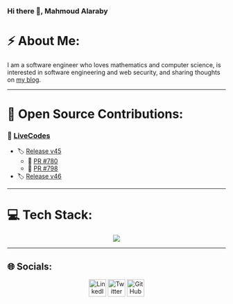 ### Hi there 👋, Mahmoud Alaraby

# ⚡ About Me:

I am a software engineer who loves mathematics and computer science, is interested in software engineering and web security, and sharing thoughts on [my blog](https://seth0x41.github.io/).

---

# 🧩 Open Source Contributions:
### 🚀 [LiveCodes](https://github.com/live-codes/livecodes)
- 🏷️ [Release v45](https://github.com/live-codes/livecodes/releases/tag/v45)
  - 🔧 [PR #780](https://github.com/live-codes/livecodes/issues/780)
  - 🔨 [PR #798](https://github.com/live-codes/livecodes/pull/798)
- 🏷️ [Release v46](https://github.com/live-codes/livecodes/releases/tag/v46)

---

# 💻 Tech Stack:
<p align="center">
  <img src="https://skillicons.dev/icons?i=java,spring,js,nodejs,python,php,fastapi,flask,nginx,mysql,docker,azure&perline=6" />
</p>

---

## 🌐 Socials:
<p align="center">
  <a href="https://linkedin.com/in/Seth0x41"><img src="https://skillicons.dev/icons?i=linkedin" height="40" alt="LinkedIn"/></a>
  <a href="https://twitter.com/Seth0x41"><img src="https://skillicons.dev/icons?i=twitter" height="40" alt="Twitter"/></a>
  <a href="https://github.com/Seth0x41"><img src="https://skillicons.dev/icons?i=github" height="40" alt="GitHub"/></a>


</p>
